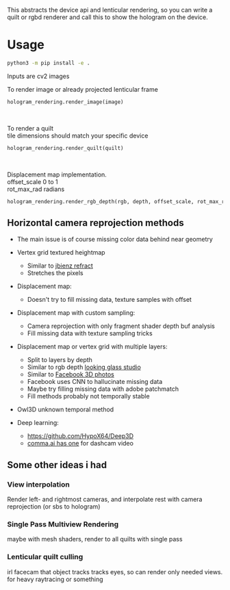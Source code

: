 This abstracts the device api and lenticular rendering, so you can write a quilt or rgbd renderer and call this to show the hologram on the device.

# Usage
```bash
python3 -m pip install -e .
```

Inputs are cv2 images

To render image or already projected lenticular frame
```python
hologram_rendering.render_image(image)
```
<br>

To render a quilt  
tile dimensions should match your specific device
```python
hologram_rendering.render_quilt(quilt)
```
<br>

Displacement map implementation.  
offset_scale 0 to 1  
rot_max_rad radians  
```python
hologram_rendering.render_rgb_depth(rgb, depth, offset_scale, rot_max_rad):
```

## Horizontal camera reprojection methods
- The main issue is of course missing color data behind near geometry

- Vertex grid textured heightmap
    - Similar to [jbienz refract](https://solersoft.github.io/Refract/)
    - Stretches the pixels
- Displacement map:
    - Doesn't try to fill missing data, texture samples with offset
- Displacement map with custom sampling:
    - Camera reprojection with only fragment shader depth buf analysis
    - Fill missing data with texture sampling tricks
- Displacement map or vertex grid with multiple layers:
    - Split to layers by depth
    - Similar to rgb depth [looking glass studio](https://lookingglassfactory.com/looking-glass-studio)
    - Similar to [Facebook 3D photos](https://techcrunch.com/2018/06/07/how-facebooks-new-3d-photos-work/)
    - Facebook uses CNN to hallucinate missing data
    - Maybe try filling missing data with adobe patchmatch
    - Fill methods probably not temporally stable
- Owl3D unknown temporal method
- Deep learning:
    - https://github.com/HypoX64/Deep3D
    - [comma.ai has one](https://youtu.be/EqQNZXqzFSI?t=322) for dashcam video


## Some other ideas i had

### View interpolation
Render left- and rightmost cameras, and interpolate rest with camera reprojection (or sbs to hologram)

### Single Pass Multiview Rendering
maybe with mesh shaders, render to all quilts with single pass

### Lenticular quilt culling
irl facecam that object tracks tracks eyes, so can render only needed views.  
for heavy raytracing or something


